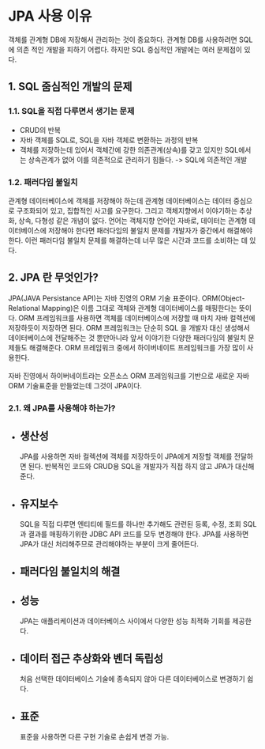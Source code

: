 # JPA 사용 이유

 객체를 관계형 DB에 저장해서 관리하는 것이 중요하다. 관계형 DB를 사용하려면 SQL에 의존 적인 개발을 피하기 어렵다. 하지만 SQL 중심적인 개발에는 여러 문제점이 있다.

## 1. SQL 줌심적인 개발의 문제
### 1.1. SQL을 직접 다루면서 생기는 문제
- CRUD의 반복
- 자바 객체를 SQL로, SQL을 자바 객체로 변환하는 과정의 반복
- 객체를 저장하는데 있어서 객체간에 강한 의존관계(상속)를 갖고 있지만 SQL에서는 상속관계가 없어 이를 의존적으로 관리하기 힘들다. -> SQL에 의존적인 개발

### 1.2. 패러다임 불일치
관계형 데이터베이스에 객체를 저장해야 하는데 관계형 데이터베이스는 데이터 중심으로 구조화되어 있고, 집합적인 사고를 요구한다. 그리고 객체지향에서 이야기하는 추상화, 상속, 다형성 같은 개념이 없다.
언어는 객체지향 언어인 자바로, 데이터는 관계형 데이터베이스에 저장해야 한다면 패러다임의 불일치 문제를 개발자가 중간에서 해결해야 한다. 이런 패러다임 불일치 문제를 해결하는데 너무 많은 시간과 코드를 소비하는 데 있다. 

## 2. JPA 란 무엇인가?
JPA(JAVA Persistance API)는 자바 진영의 ORM 기술 표준이다. ORM(Object-Relational Mapping)은 이름 그대로 객체와 관계형 데이터베이스를 매핑한다는 뜻이다. ORM 프레임워크를 사용하면 객체를 데이터베이스에 저장할 때 마치 자바 컬렉션에 저장하듯이 저장하면 된다. ORM 프레임워크는 단순히 SQL 을 개발자 대신 생성해서 데이터베이스에 전달해주는 것 뿐만아니라 앞서 이야기한 다양한 패러다임의 불일치 문제들도 해결해준다. ORM 프레임워크 중에서 하이버네이트 프레임워크를 가장 많이 사용한다.
<br><br>
자바 진영에서 하이버네이트라는 오픈소스 ORM 프레임워크를 기반으로 새로운 자바 ORM 기술표준을 만들었는데 그것이 JPA이다.

### 2.1. 왜 JPA를 사용해야 하는가?
- 생산성
    -
    JPA를 사용하면 자바 컬렉션에 객체를 저장하듯이 JPA에게 저장할 객체를 전달하면 된다. 반복적인 코드와 CRUD용 SQL을 개발자가 직접 하지 않고 JPA가 대신해준다.
- 유지보수
    -
    SQL을 직접 다루면 엔티티에 필드를 하나만 추가해도 관련된 등록, 수정, 조회 SQL 과 결과를 매핑하기위한 JDBC API 코드를 모두 변경해야 한다. JPA를 사용하면 JPA가 대신 처리해주므로 관리해야하는 부분이 크게 줄어든다.
- 패러다임 불일치의 해결
    -
    
- 성능
    - 
    JPA는 애플리케이션과 데이터베이스 사이에서 다양한 성능 최적화 기회를 제공한다.
- 데이터 접근 추상화와 벤더 독립성
    -
    처음 선택한 데이터베이스 기술에 종속되지 않아 다른 데이터베이스로 변경하기 쉽다.

- 표준
    -
    표준을 사용하면 다른 구현 기술로 손쉽게 변경 가능.
